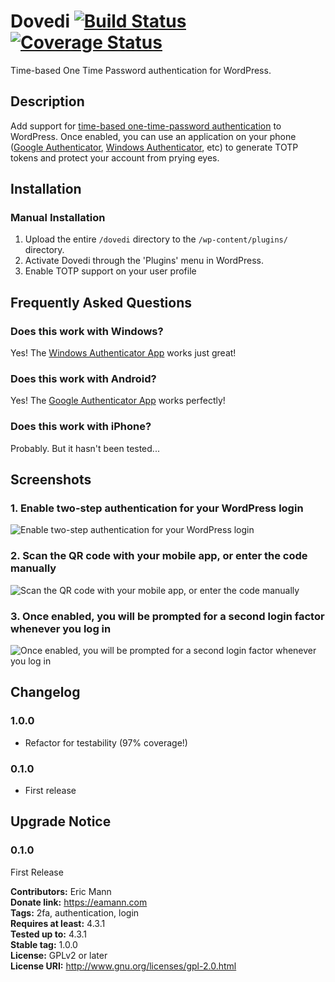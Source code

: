 # Dovedi [![Build Status][travis-image]][travis-url] [![Coverage Status][coveralls-image]][coveralls-url]

Time-based One Time Password authentication for WordPress.

Description
-----------

Add support for [time-based one-time-password authentication](https://en.wikipedia.org/wiki/Time-based_One-time_Password_Algorithm) to WordPress. Once enabled, you can use an application on your phone ([Google Authenticator](https://play.google.com/store/apps/details?id=com.google.android.apps.authenticator2&hl=en), [Windows Authenticator](https://www.microsoft.com/en-us/store/apps/authenticator/9wzdncrfj3rj), etc) to generate TOTP tokens and protect your account from prying eyes.

Installation
------------

### Manual Installation ###

1. Upload the entire `/dovedi` directory to the `/wp-content/plugins/` directory.
2. Activate Dovedi through the 'Plugins' menu in WordPress.
3. Enable TOTP support on your user profile

Frequently Asked Questions
--------------------------

### Does this work with Windows? ###

Yes! The [Windows Authenticator App](https://www.microsoft.com/en-us/store/apps/authenticator/9wzdncrfj3rj) works just great!

### Does this work with Android? ###

Yes! The [Google Authenticator App](https://play.google.com/store/apps/details?id=com.google.android.apps.authenticator2&hl=en) works perfectly!

### Does this work with iPhone? ###

Probably. But it hasn't been tested...

Screenshots
-----------

### 1. Enable two-step authentication for your WordPress login ###
![Enable two-step authentication for your WordPress login](https://s3-us-west-2.amazonaws.com/6675d06c-ea96-49d2-8788-c5bc5129fb4a/Enable-Two-Step.png)

### 2. Scan the QR code with your mobile app, or enter the code manually ###
![Scan the QR code with your mobile app, or enter the code manually](https://s3-us-west-2.amazonaws.com/6675d06c-ea96-49d2-8788-c5bc5129fb4a/Two-Step-QR.png)

### 3. Once enabled, you will be prompted for a second login factor whenever you log in ###
![Once enabled, you will be prompted for a second login factor whenever you log in](https://s3-us-west-2.amazonaws.com/6675d06c-ea96-49d2-8788-c5bc5129fb4a/Authentication-Required.png)

Changelog
----------

### 1.0.0 ###
* Refactor for testability (97% coverage!)

### 0.1.0 ###
* First release

Upgrade Notice
--------------

### 0.1.0 ###
First Release

**Contributors:**      Eric Mann  
**Donate link:**       https://eamann.com  
**Tags:**              2fa, authentication, login  
**Requires at least:** 4.3.1  
**Tested up to:**      4.3.1  
**Stable tag:**        1.0.0  
**License:**           GPLv2 or later  
**License URI:**       http://www.gnu.org/licenses/gpl-2.0.html  

[travis-image]: https://travis-ci.org/ericmann/dovedi.svg?branch=master
[travis-url]: https://travis-ci.org/ericmann/dovedi
[coveralls-image]: https://coveralls.io/repos/ericmann/dovedi/badge.svg?branch=master&service=github
[coveralls-url]: https://coveralls.io/github/ericmann/dovedi?branch=master